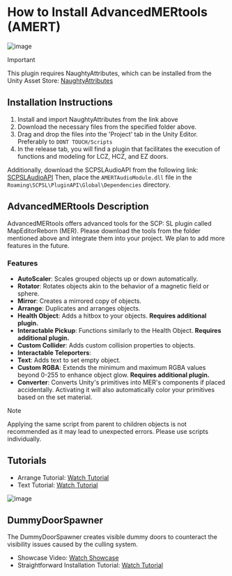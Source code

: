 # How to Install AdvancedMERtools (AMERT)

![image](https://github.com/MujisongPlay/AdvancedMERtools/assets/96275409/cd6305d8-84b0-4f84-bbf0-fa9c0aa7d5f4)

> [!IMPORTANT]  
> This plugin requires NaughtyAttributes, which can be installed from the Unity Asset Store: [NaughtyAttributes](https://assetstore.unity.com/packages/tools/utilities/naughtyattributes-129996)

## Installation Instructions
1. Install and import NaughtyAttributes from the link above
2. Download the necessary files from the specified folder above.
3. Drag and drop the files into the 'Project' tab in the Unity Editor. Preferably to `DONT TOUCH/Scripts`
4. In the release tab, you will find a plugin that facilitates the execution of functions and modeling for LCZ, HCZ, and EZ doors.

Additionally, download the SCPSLAudioAPI from the following link:
[SCPSLAudioAPI](https://github.com/CedModV2/SCPSLAudioApi)
Then, place the `AMERTAudioModule.dll` file in the `Roaming\SCPSL\PluginAPI\Global\Dependencies` directory.

## AdvancedMERtools Description
AdvancedMERtools offers advanced tools for the SCP: SL plugin called MapEditorReborn (MER). Please download the tools from the folder mentioned above and integrate them into your project. We plan to add more features in the future.

### Features
- **AutoScaler**: Scales grouped objects up or down automatically.
- **Rotator**: Rotates objects akin to the behavior of a magnetic field or sphere.
- **Mirror**: Creates a mirrored copy of objects.
- **Arrange**: Duplicates and arranges objects.
- **Health Object**: Adds a hitbox to your objects. **Requires additional plugin.**
- **Interactable Pickup**: Functions similarly to the Health Object. **Requires additional plugin.**
- **Custom Collider**: Adds custom collision properties to objects.
- **Interactable Teleporters**: 
- **Text**: Adds text to set empty object.
- **Custom RGBA**: Extends the minimum and maximum RGBA values beyond 0-255 to enhance object glow. **Requires additional plugin.**
- **Converter**: Converts Unity's primitives into MER's components if placed accidentally. Activating it will also automatically color your primitives based on the set material.

> [!NOTE]
> Applying the same script from parent to children objects is not recommended as it may lead to unexpected errors. Please use scripts individually.

## Tutorials
- Arrange Tutorial: [Watch Tutorial](https://youtu.be/adXuM0UINhE)
- Text Tutorial: [Watch Tutorial](https://youtu.be/UmkEbiVhDTE)

![image](https://github.com/MujisongPlay/AdvancedMERtools/assets/96275409/3249ec64-4bfc-4071-98fb-51d1052cc8e6)

## DummyDoorSpawner
The DummyDoorSpawner creates visible dummy doors to counteract the visibility issues caused by the culling system.

- Showcase Video: [Watch Showcase](https://youtu.be/TLkXputvKFc)
- Straightforward Installation Tutorial: [Watch Tutorial](https://youtu.be/-_IvE2kCHvU)

